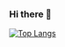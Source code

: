 ### Hi there 👋

[![Top Langs](https://github-readme-stats.vercel.app/api/top-langs/?username=sai-zhiwei)](https://github.com/sai-zhiwei/github-readme-stats)
